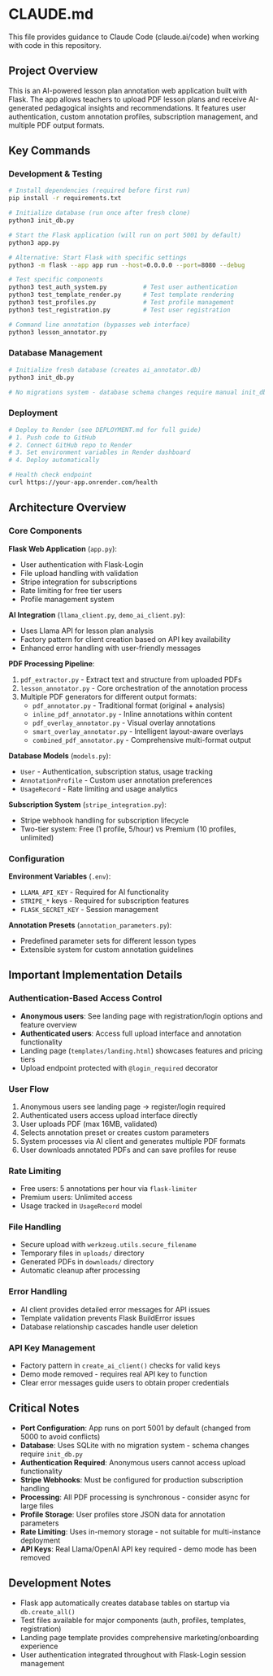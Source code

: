 # CLAUDE.md

This file provides guidance to Claude Code (claude.ai/code) when working with code in this repository.

## Project Overview

This is an AI-powered lesson plan annotation web application built with Flask. The app allows teachers to upload PDF lesson plans and receive AI-generated pedagogical insights and recommendations. It features user authentication, custom annotation profiles, subscription management, and multiple PDF output formats.

## Key Commands

### Development & Testing
```bash
# Install dependencies (required before first run)
pip install -r requirements.txt

# Initialize database (run once after fresh clone)
python3 init_db.py

# Start the Flask application (will run on port 5001 by default)
python3 app.py

# Alternative: Start Flask with specific settings
python3 -m flask --app app run --host=0.0.0.0 --port=8080 --debug

# Test specific components
python3 test_auth_system.py          # Test user authentication
python3 test_template_render.py      # Test template rendering
python3 test_profiles.py             # Test profile management
python3 test_registration.py         # Test user registration

# Command line annotation (bypasses web interface)
python3 lesson_annotator.py
```

### Database Management
```bash
# Initialize fresh database (creates ai_annotator.db)
python3 init_db.py

# No migrations system - database schema changes require manual init_db.py run
```

### Deployment
```bash
# Deploy to Render (see DEPLOYMENT.md for full guide)
# 1. Push code to GitHub
# 2. Connect GitHub repo to Render
# 3. Set environment variables in Render dashboard
# 4. Deploy automatically

# Health check endpoint
curl https://your-app.onrender.com/health
```

## Architecture Overview

### Core Components

**Flask Web Application** (`app.py`):
- User authentication with Flask-Login
- File upload handling with validation
- Stripe integration for subscriptions
- Rate limiting for free tier users
- Profile management system

**AI Integration** (`llama_client.py`, `demo_ai_client.py`):
- Uses Llama API for lesson plan analysis
- Factory pattern for client creation based on API key availability
- Enhanced error handling with user-friendly messages

**PDF Processing Pipeline**:
1. `pdf_extractor.py` - Extract text and structure from uploaded PDFs
2. `lesson_annotator.py` - Core orchestration of the annotation process
3. Multiple PDF generators for different output formats:
   - `pdf_annotator.py` - Traditional format (original + analysis)
   - `inline_pdf_annotator.py` - Inline annotations within content
   - `pdf_overlay_annotator.py` - Visual overlay annotations
   - `smart_overlay_annotator.py` - Intelligent layout-aware overlays
   - `combined_pdf_annotator.py` - Comprehensive multi-format output

**Database Models** (`models.py`):
- `User` - Authentication, subscription status, usage tracking
- `AnnotationProfile` - Custom user annotation preferences
- `UsageRecord` - Rate limiting and usage analytics

**Subscription System** (`stripe_integration.py`):
- Stripe webhook handling for subscription lifecycle
- Two-tier system: Free (1 profile, 5/hour) vs Premium (10 profiles, unlimited)

### Configuration

**Environment Variables** (`.env`):
- `LLAMA_API_KEY` - Required for AI functionality
- `STRIPE_*` keys - Required for subscription features
- `FLASK_SECRET_KEY` - Session management

**Annotation Presets** (`annotation_parameters.py`):
- Predefined parameter sets for different lesson types
- Extensible system for custom annotation guidelines

## Important Implementation Details

### Authentication-Based Access Control
- **Anonymous users**: See landing page with registration/login options and feature overview
- **Authenticated users**: Access full upload interface and annotation functionality
- Landing page (`templates/landing.html`) showcases features and pricing tiers
- Upload endpoint protected with `@login_required` decorator

### User Flow
1. Anonymous users see landing page → register/login required
2. Authenticated users access upload interface directly
3. User uploads PDF (max 16MB, validated)
4. Selects annotation preset or creates custom parameters
5. System processes via AI client and generates multiple PDF formats
6. User downloads annotated PDFs and can save profiles for reuse

### Rate Limiting
- Free users: 5 annotations per hour via `flask-limiter`
- Premium users: Unlimited access
- Usage tracked in `UsageRecord` model

### File Handling
- Secure upload with `werkzeug.utils.secure_filename`
- Temporary files in `uploads/` directory
- Generated PDFs in `downloads/` directory
- Automatic cleanup after processing

### Error Handling
- AI client provides detailed error messages for API issues
- Template validation prevents Flask BuildError issues
- Database relationship cascades handle user deletion

### API Key Management
- Factory pattern in `create_ai_client()` checks for valid keys
- Demo mode removed - requires real API key to function
- Clear error messages guide users to obtain proper credentials

## Critical Notes

- **Port Configuration**: App runs on port 5001 by default (changed from 5000 to avoid conflicts)
- **Database**: Uses SQLite with no migration system - schema changes require `init_db.py`
- **Authentication Required**: Anonymous users cannot access upload functionality
- **Stripe Webhooks**: Must be configured for production subscription handling
- **Processing**: All PDF processing is synchronous - consider async for large files
- **Profile Storage**: User profiles store JSON data for annotation parameters
- **Rate Limiting**: Uses in-memory storage - not suitable for multi-instance deployment
- **API Keys**: Real Llama/OpenAI API key required - demo mode has been removed

## Development Notes

- Flask app automatically creates database tables on startup via `db.create_all()`
- Test files available for major components (auth, profiles, templates, registration)
- Landing page template provides comprehensive marketing/onboarding experience
- User authentication integrated throughout with Flask-Login session management